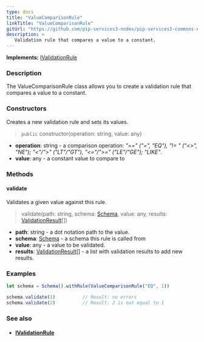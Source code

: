 ```yaml
---
type: docs
title: "ValueComparisonRule"
linkTitle: "ValueComparisonRule"
gitUrl: "https://github.com/pip-services3-nodex/pip-services3-commons-nodex"
description: >
   Validation rule that compares a value to a constant.
---
```


**Implements:** [IValidationRule](../ivalidation_rule)

### Description

The ValueComparisonRule class allows you to create a validation rule that compares a value to a constant.

### Constructors
Creates a new validation rule and sets its values.

> `public` constructor(operation: string, value: any)

- **operation**: string - a comparison operation: *"==" ("=", "EQ"), "!= " ("<>", "NE"); "<"/">" ("LT"/"GT"), "<="/">=" ("LE"/"GE"); "LIKE"*.
- **value**: any - a constant value to compare to

### Methods

#### validate
Validates a given value against this rule.

> validate(path: string, schema: [Schema](../schema), value: any, results: [ValidationResult](../validation_result)[])

- **path**: string - a dot notation path to the value.
- **schema**: [Schema](../schema) - a schema this rule is called from
- **value**: any - a value to be validated.
- **results**: [ValidationResult](../validation_result)[] - a list with validation results to add new results.

### Examples
```typescript
let schema = Schema().withRule(ValueComparisonRule("EQ", 1))

schema.validate(1)          // Result: no errors
schema.validate(2)          // Result: 2 is not equal to 1
```

### See also
- #### [IValidationRule](../ivalidation_rule)
